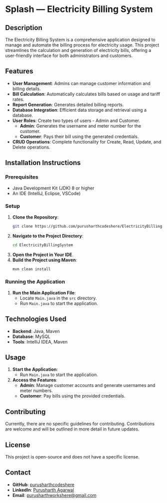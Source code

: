# Splash — Electricity Billing System

## Description

The Electricity Billing System is a comprehensive application designed to manage and automate the billing process for electricity usage. This project streamlines the calculation and generation of electricity bills, offering a user-friendly interface for both administrators and customers.

## Features

- **User Management**: Admins can manage customer information and billing details.
- **Bill Calculation**: Automatically calculates bills based on usage and tariff rates.
- **Report Generation**: Generates detailed billing reports.
- **Database Integration**: Efficient data storage and retrieval using a database.
- **User Roles**: Create two types of users - Admin and Customer.
  - **Admin**: Generates the username and meter number for the customer.
  - **Customer**: Pays their bill using the generated credentials.
- **CRUD Operations**: Complete functionality for Create, Read, Update, and Delete operations.

## Installation Instructions

### Prerequisites

- Java Development Kit (JDK) 8 or higher
- An IDE (IntelliJ, Eclipse, VSCode)

### Setup

1. **Clone the Repository**:
   ```sh
   git clone https://github.com/purusharthcodeshere/ElectricityBillingSystem.git
   ```
2. **Navigate to the Project Directory**:
   ```sh
   cd ElectricityBillingSystem
   ```
3. **Open the Project in Your IDE**.
4. **Build the Project using Maven**:
   ```sh
   mvn clean install
   ```

### Running the Application

1. **Run the Main Application File**:
   - Locate `Main.java` in the `src` directory.
   - Run `Main.java` to start the application.

## Technologies Used

- **Backend**: Java, Maven
- **Database**: MySQL
- **Tools**: IntelliJ IDEA, Maven

## Usage

1. **Start the Application**:
   - Run `Main.java` to start the application.
2. **Access the Features**:
   - **Admin**: Manage customer accounts and generate usernames and meter numbers.
   - **Customer**: Pay bills using the provided credentials.

## Contributing

Currently, there are no specific guidelines for contributing. Contributions are welcome and will be outlined in more detail in future updates.

## License

This project is open-source and does not have a specific license.

## Contact

- **GitHub**: [purusharthcodeshere](https://github.com/purusharthcodeshere)
- **LinkedIn**: [Purusharth Agarwal](https://www.linkedin.com/in/purusharthagarwal/)
- **Email**: [purusharthworkshere@gmail.com](mailto:purusharthworkshere@gmail.com)
